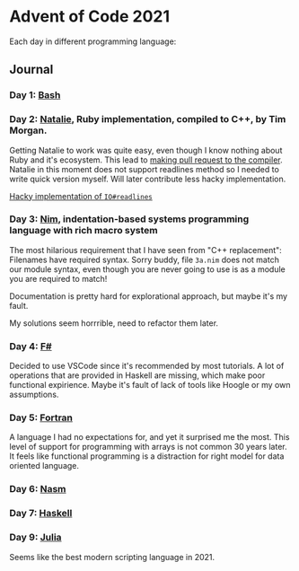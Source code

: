 # Advent of Code 2021

Each day in different programming language:

## Journal

### Day 1: [Bash](https://www.gnu.org/software/bash/)

### Day 2: [Natalie](https://natalie-lang.org/), Ruby implementation, compiled to C++, by Tim Morgan.

Getting Natalie to work was quite easy, even though I know nothing about Ruby and it's ecosystem. This lead to [making pull request to the compiler](https://github.com/seven1m/natalie/pull/261). Natalie in this moment does not support readlines method so I needed to write quick version myself. Will later contribute less hacky implementation.

[Hacky implementation of `IO#readlines`](https://github.com/RobertBendun/natalie/commit/fab1a3c89424150f29171625bb54214db6cb3955)

### Day 3: [Nim](https://nim-lang.org/), indentation-based systems programming language with rich macro system

The most hilarious requirement that I have seen from "C++ replacement": Filenames have required syntax. Sorry buddy, file `3a.nim` does not match our module syntax, even though you are never going to use is as a module you are required to match!

Documentation is pretty hard for explorational approach, but maybe it's my fault.

My solutions seem horrrible, need to refactor them later.

### Day 4: [F#](https://fsharp.org/)

Decided to use VSCode since it's recommended by most tutorials. A lot of operations that are provided in Haskell are missing, which make poor functional expirience. Maybe it's fault of lack of tools like Hoogle or my own assumptions.

### Day 5: [Fortran](https://fortran-lang.org/)

A language I had no expectations for, and yet it surprised me the most. This level of support for programming with arrays is not common 30 years later. It feels like functional programming is a distraction for right model for data oriented language.

### Day 6: [Nasm](https://www.nasm.us)

### Day 7: [Haskell](https://www.haskell.org/)

### Day 9: [Julia](https://julialang.org/)

Seems like the best modern scripting language in 2021.
